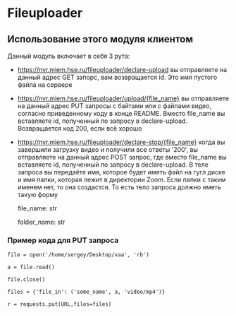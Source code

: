 # Fileuploader

## Использование этого модуля клиентом
Данный модуль включает в себя 3 рута:

- https://nvr.miem.hse.ru/fileuploader/declare-upload
вы отправляете на данный адрес GET запорс, вам возвращается id. Это имя пустого файла на сервере

- https://nvr.miem.hse.ru/fileuploader/upload/{file_name}
вы отправляете на данный адрес PUT запросы с байтами или с файлами видео, согласно приведенному коду в конце README. Вместо file_name вы вставляете id, полученный по запросу в declare-upload. Возвращается код 200, если всё хорошо

- https://nvr.miem.hse.ru/fileuploader/declare-stop/{file_name}
когда вы завершили загрузку видео и получили все ответы '200', вы отправляете на данный адрес POST запрос, где вместо file_name вы вставляете id, полученный по запросу в declare-upload. В теле запроса вы передаёте имя, которое будет иметь файл на гугл диске и имя папки, которая лежит в директории Zoom. Если папки с таким именем нет, то она создастся. То есть тело запроса должно иметь такую форму

    file_name: str
    
    folder_name: str

### Пример кода для PUT запроса
```
file = open('/home/sergey/Desktop/xaa', 'rb')

a = file.read()

file.close() 

files = {'file_in': ('some_name', a, 'video/mp4')}

r = requests.put(URL,files=files)
```
